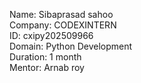 Name: Sibaprasad sahoo <br>
Company: CODEXINTERN <br>
ID:  cxipy202509966 <br>
Domain: Python Development <br>
Duration: 1 month <br>
Mentor: Arnab roy <br>
